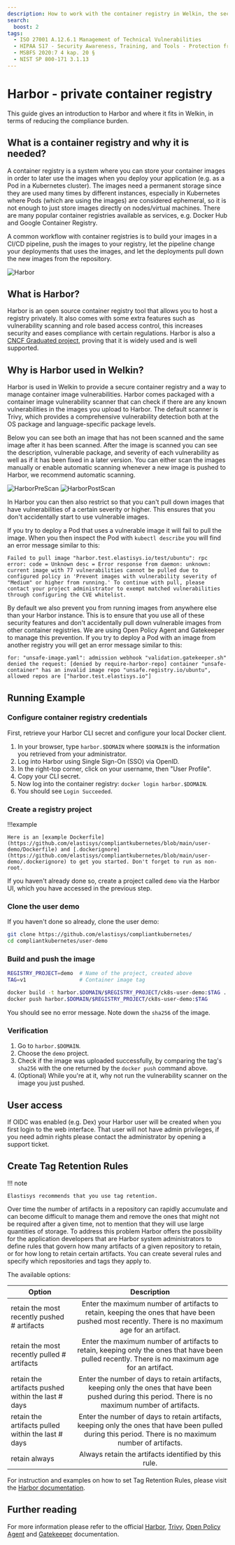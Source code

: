 ```yaml
---
description: How to work with the container registry in Welkin, the security-focused Kubernetes distribution.
search:
  boost: 2
tags:
  - ISO 27001 A.12.6.1 Management of Technical Vulnerabilities
  - HIPAA S17 - Security Awareness, Training, and Tools - Protection from Malicious Software - § 164.308(a)(5)(ii)(B)
  - MSBFS 2020:7 4 kap. 20 §
  - NIST SP 800-171 3.1.13
---
```


# Harbor - private container registry

This guide gives an introduction to Harbor and where it fits in Welkin, in terms of reducing the compliance burden.

## What is a container registry and why it is needed?

A container registry is a system where you can store your container images in order to later use the images when you deploy your application (e.g. as a Pod in a Kubernetes cluster). The images need a permanent storage since they are used many times by different instances, especially in Kubernetes where Pods (which are using the images) are considered ephemeral, so it is not enough to just store images directly on nodes/virtual machines. There are many popular container registries available as services, e.g. Docker Hub and Google Container Registry.

A common workflow with container registries is to build your images in a CI/CD pipeline, push the images to your registry, let the pipeline change your deployments that uses the images, and let the deployments pull down the new images from the repository.

![Harbor](../img/harbor-usage.png)

## What is Harbor?

Harbor is an open source container registry tool that allows you to host a registry privately. It also comes with some extra features such as vulnerability scanning and role based access control, this increases security and eases compliance with certain regulations. Harbor is also a [CNCF Graduated project](https://www.cncf.io/projects/), proving that it is widely used and is well supported.

## Why is Harbor used in Welkin?

Harbor is used in Welkin to provide a secure container registry and a way to manage container image vulnerabilities. Harbor comes packaged with a container image vulnerability scanner that can check if there are any known vulnerabilities in the images you upload to Harbor. The default scanner is Trivy, which provides a comprehensive vulnerability detection both at the OS package and language-specific package levels.

Below you can see both an image that has not been scanned and the same image after it has been scanned. After the image is scanned you can see the description, vulnerable package, and severity of each vulnerability as well as if it has been fixed in a later version. You can either scan the images manually or enable automatic scanning whenever a new image is pushed to Harbor, we recommend automatic scanning.

![HarborPreScan](../img/harbor-pre-scan.png)
![HarborPostScan](../img/harbor-post-scan.png)

In Harbor you can then also restrict so that you can't pull down images that have vulnerabilities of a certain severity or higher. This ensures that you don't accidentally start to use vulnerable images.

If you try to deploy a Pod that uses a vulnerable image it will fail to pull the image. When you then inspect the Pod with `kubectl describe` you will find an error message similar to this:

```Text
Failed to pull image "harbor.test.elastisys.io/test/ubuntu": rpc error: code = Unknown desc = Error response from daemon: unknown: current image with 77 vulnerabilities cannot be pulled due to configured policy in 'Prevent images with vulnerability severity of "Medium" or higher from running.' To continue with pull, please contact your project administrator to exempt matched vulnerabilities through configuring the CVE whitelist.
```

By default we also prevent you from running images from anywhere else than your Harbor instance. This is to ensure that you use all of these security features and don't accidentally pull down vulnerable images from other container registries. We are using Open Policy Agent and Gatekeeper to manage this prevention. If you try to deploy a Pod with an image from another registry you will get an error message similar to this:

```Text
for: "unsafe-image.yaml": admission webhook "validation.gatekeeper.sh" denied the request: [denied by require-harbor-repo] container "unsafe-container" has an invalid image repo "unsafe.registry.io/ubuntu", allowed repos are ["harbor.test.elastisys.io"]
```

## Running Example

<!--user-demo-registry-start-->

### Configure container registry credentials

First, retrieve your Harbor CLI secret and configure your local Docker client.

1. In your browser, type `harbor.$DOMAIN` where `$DOMAIN` is the information you retrieved from your administrator.
1. Log into Harbor using Single Sign-On (SSO) via OpenID.
1. In the right-top corner, click on your username, then "User Profile".
1. Copy your CLI secret.
1. Now log into the container registry: `docker login harbor.$DOMAIN`.
1. You should see `Login Succeeded`.

### Create a registry project

!!!example

    Here is an [example Dockerfile](https://github.com/elastisys/compliantkubernetes/blob/main/user-demo/Dockerfile) and [.dockerignore](https://github.com/elastisys/compliantkubernetes/blob/main/user-demo/.dockerignore) to get you started. Don't forget to run as non-root.

If you haven't already done so, create a project called `demo` via the Harbor UI, which you have accessed in the previous step.

### Clone the user demo

If you haven't done so already, clone the user demo:

```bash
git clone https://github.com/elastisys/compliantkubernetes/
cd compliantkubernetes/user-demo
```

### Build and push the image

```bash
REGISTRY_PROJECT=demo  # Name of the project, created above
TAG=v1                 # Container image tag

docker build -t harbor.$DOMAIN/$REGISTRY_PROJECT/ck8s-user-demo:$TAG .
docker push harbor.$DOMAIN/$REGISTRY_PROJECT/ck8s-user-demo:$TAG
```

You should see no error message. Note down the `sha256` of the image.

### Verification

1. Go to `harbor.$DOMAIN`.
1. Choose the `demo` project.
1. Check if the image was uploaded successfully, by comparing the tag's `sha256` with the one returned by the `docker push` command above.
1. (Optional) While you're at it, why not run the vulnerability scanner on the image you just pushed.

<!--user-demo-registry-end-->

## User access

If OIDC was enabled (e.g. Dex) your Harbor user will be created when you first login to the web interface. That user will not have admin privileges, if you need admin rights please contact the administrator by opening a support ticket.

## Create Tag Retention Rules

!!! note

    Elastisys recommends that you use tag retention.

Over time the number of artifacts in a repository can rapidly accumulate and can become difficult to manage them and remove the ones that might not be required after a given time, not to mention that they will use large quantities of storage.
To address this problem Harbor offers the possibility for the application developers that are Harbor system administrators to define rules that govern how many artifacts of a given repository to retain, or for how long to retain certain artifacts. You can create several rules and specify which repositories and tags they apply to.

The available options:

| Option                                             |                                                                      Description                                                                       |
| -------------------------------------------------- | :----------------------------------------------------------------------------------------------------------------------------------------------------: |
| retain the most recently pushed # artifacts        |    Enter the maximum number of artifacts to retain, keeping the ones that have been pushed most recently. There is no maximum age for an artifact.     |
| retain the most recently pulled # artifacts        |    Enter the maximum number of artifacts to retain, keeping only the ones that have been pulled recently. There is no maximum age for an artifact.     |
| retain the artifacts pushed within the last # days | Enter the number of days to retain artifacts, keeping only the ones that have been pushed during this period. There is no maximum number of artifacts. |
| retain the artifacts pulled within the last # days | Enter the number of days to retain artifacts, keeping only the ones that have been pulled during this period. There is no maximum number of artifacts. |
| retain always                                      |                                                  Always retain the artifacts identified by this rule.                                                  |

For instruction and examples on how to set Tag Retention Rules, please visit the [Harbor documentation](https://goharbor.io/docs/2.8.0/working-with-projects/working-with-images/create-tag-retention-rules/).

## Further reading

For more information please refer to the official [Harbor](https://goharbor.io/docs/2.0.0/), [Trivy](https://github.com/aquasecurity/trivy), [Open Policy Agent](https://www.openpolicyagent.org/docs/latest/) and [Gatekeeper](https://github.com/open-policy-agent/gatekeeper) documentation.

